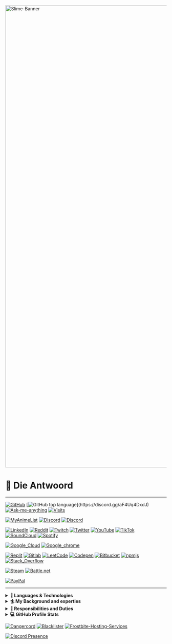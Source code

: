 
<image src="./assets/image00.png" alt=Slime-Banner width=1440/>

# 🌠 Die Antwoord

------------------------------

[![GitHub](https://img.shields.io/github/followers/Die-Antwoord.svg?style=social&label=Follow&maxAge=2592000)](https://github.com/Die-Antwoord)
[![GitHub top language](https://img.shields.io/github/languages/top/qwertyquerty/pypresence.svg?)](https://discord.gg/aF4Uq4DxdJ)
[![Ask-me-anything](https://img.shields.io/badge/Ask_Me-Anything-1abc9c.svg)](https://discord.gg/aF4Uq4DxdJ)
[![Visits](https://komarev.com/ghpvc?username=Die-Antwoord)](https://github.com/Die-Antwoord)

[![MyAnimeList](https://img.shields.io/badge/-My_Anime_Watchlist-000?&logo=crunchyroll)](https://myanimelist.net/animelist/dieantwoord)
[![Discord](https://img.shields.io/badge/-Discord-000?&logo=Discord)](https://discord.gg/aF4Uq4DxdJ)
[![Discord](https://img.shields.io/badge/-Dangercord-000?&logo=Discord)](https://dangercord.com)

[![LinkedIn](https://img.shields.io/badge/-LinkedIn-000?&logo=linkedin)]()
[![Reddit](https://img.shields.io/badge/-Reddit-000?&logo=Reddit)](https://www.reddit.com/user/die_antwoord_za)
[![Twitch](https://img.shields.io/badge/-Twitch-000?&logo=Twitch)](https://www.twitch.tv/die_antwoord_wkj)
[![Twitter](https://img.shields.io/badge/-Twitter-000?&logo=Twitter)](https://twitter.com/dieantwoordza)
[![YouTube](https://img.shields.io/badge/-YouTube-000?&logo=YouTube)](https://www.youtube.com/channel/UCnl7cWx6PVdIelry9YBFxXA)
[![TikTok](https://img.shields.io/badge/-TikTok-000?&logo=tiktok)](https://www.tiktok.com/@die_antwoord_wkj)
[![SoundCloud](https://img.shields.io/badge/-SoundCloud-000?&logo=soundcloud)](https://soundcloud.com/dieantwoordza)
[![Spotify](https://img.shields.io/badge/-Spotify-000?&logo=Spotify)](https://open.spotify.com/user/zsb4oem3sdzl6k8bfara026pz?si=ce432f1572a34610)

[![Google_Cloud](https://img.shields.io/badge/-Google_Cloud-000?&logo=google-cloud)](https://github.com/Die-Antwoord)
[![Google_chrome](https://img.shields.io/badge/-Google_Chrome-000?&logo=Google-chrome)](https://github.com/Die-Antwoord)

[![Replit](https://img.shields.io/badge/-Replit-000?&logo=Replit)](https://replit.com/@Die-Antwoord)
[![Gitlab](https://img.shields.io/badge/-Gitlab-000?&logo=Gitlab)](https://gitlab.com/die-antwoord)
[![LeetCode](https://img.shields.io/badge/-LeetCode-000?&logo=LeetCode)](https://leetcode.com/Die-Antwoord/)
[![Codepen](https://img.shields.io/badge/-Codepen-000?&logo=codepen)](https://codepen.io/Die-Antwoord)
[![Bitbucket](https://img.shields.io/badge/-Bitbucket-000?&logo=bitbucket)](https://bitbucket.org/dieantwoord1)
[![npmjs](https://img.shields.io/badge/-npmjs-000?&logo=npm)](https://www.npmjs.com/~dieantwoord)
[![Stack_Overflow](https://img.shields.io/badge/-Stack_Overflow-000?&logo=stack-overflow)](https://stackoverflow.com/users/20395182/die-antwoord)

[![Steam](https://img.shields.io/badge/-Steam-000?&logo=steam)]()
[![Battle.net](https://img.shields.io/badge/-Battle.net-000?&logo=battle.net)]()

[![PayPal](https://img.shields.io/badge/-PayPal-000?&logo=paypal)]()

------------------------------

<details>
 <summary><b>🎸 Languages & Technologies</b></summary>

 🌠 Scoope 🌠

------------------------------

[![Microsoft](https://img.shields.io/badge/-Microsoft-000?&logo=Microsoft)]()
[![Windows](https://img.shields.io/badge/-Windows-000?&logo=windows)]()
[![Microsoft_SQL_Server](https://img.shields.io/badge/-Microsoft_SQL_Server-000?&logo=microsoft-sql-server)]()
[![Microsoft_SharePoint](https://img.shields.io/badge/-Microsoft_SharePoint-000?&logo=microsoft-sharepoint)]()
[![Microsoft_Azure](https://img.shields.io/badge/-Microsoft_Azure-000?&logo=microsoft-azure)]()

[![Linux](https://img.shields.io/badge/-Linux-000?&logo=Linux)]()
[![Arch_Linux](https://img.shields.io/badge/-Arch_Linux-000?&logo=arch-linux)]()
[![Fedora](https://img.shields.io/badge/-Fedora-000?&logo=fedora)]()
[![Kali_Linux](https://img.shields.io/badge/-Kali_Linux-000?&logo=kali-linux)]()
[![RedHat](https://img.shields.io/badge/-Red%20Hat-000?&logo=redhat)]()
[![SUSE](https://img.shields.io/badge/-SUSE-000?&logo=SUSE)]()
[![Ubuntu](https://img.shields.io/badge/-Ubuntu-000?&logo=ubuntu)]()

[![Vercel](https://img.shields.io/badge/-Vercel-000?&logo=vercel)]()
[![MongoDB](https://img.shields.io/badge/-MongoDB-000?&logo=mongodb)]()
[![MySQL](https://img.shields.io/badge/-MySQL-000?&logo=mysql)]()
[![SQLite](https://img.shields.io/badge/-SQLite-000?&logo=sqlite)]()

[![Powershell](https://img.shields.io/badge/-Powershell-000?&logo=powershell)]()
[![Python](https://img.shields.io/badge/-Python-000?&logo=python)]()
[![TypeScript](https://img.shields.io/badge/-TypeScript-000?&logo=typescript)]()
[![JavaScript](https://img.shields.io/badge/-JavaScript-000?&logo=javascript)]()
[![HTML5](https://img.shields.io/badge/-HTML5-000?&logo=html5)]()
[![HTML](https://img.shields.io/badge/-HTML-000?&logo=html5)]()
[![CSS3](https://img.shields.io/badge/-CSS3-000?&logo=css3)]()
[![CSS](https://img.shields.io/badge/-CSS-000?&&logo=css3)]()

[![Medium](https://img.shields.io/badge/-Medium-000?&logo=medium)]()
[![RSS](https://img.shields.io/badge/-RSS-000?&logo=rss)]()
[![Wordpress](https://img.shields.io/badge/-Wordpress-000?&logo=wordpress)]()
[![Joomla](https://img.shields.io/badge/-Joomla-000?&logo=joomla)]()

[![Visual_Studio](https://img.shields.io/badge/-Visual_Studio-000?&logo=visual%20studio)]()
[![Sublime_Text](https://img.shields.io/badge/-Sublime_Text-000?&logo=sublime-text)]()
[![Gimp](https://img.shields.io/badge/-Gimp-000?&logo=gimp)]()

------------------------------

</details>

<details>
 <summary><b>🏄 My Background and experties</b></summary>

 🎓 Qualification and Achievements 🎓

------------------------------

```
⦁ +A 220-601 (Hardware and Software) Exam No 220-601 
⦁ +A 220-602 (IT Technician) Exam No 220-602 
⦁ +N (Networking) 
⦁ MCSE:70-270 (Installing, Configuring, and Administering Microsoft Windows XP Professional) 
⦁ MCSE:70-293 (Planning and Maintaining a Windows Server 2003 Network Infrastructure) 
⦁ MCSE:70-236 (Microsoft Exchange Server 2007 Configuration) 
⦁ MCSE:70-294 (Windows Server 2003 Active Directory Planning Implementation and Maintenance) 
⦁ MCSE:70-290 (Windows Server 2003 Environment Management and Maintenance ) 
⦁ MCSE:70-291 (Windows Server 2003 Network Infrastructure Implementation Management and Maintenance) 
⦁ MCSE:70-297 (Windows Server 2003 Directory Service Design) 
⦁ MCSE:70-294 (Windows Server 2003 Active Directory Planning Implementation and Maintenance) 
⦁ MCSE:70-236 (Microsoft Exchange Server 2007 Configuration) 
⦁ MCSE:70-228 (SQL Server 2000 Administration) 
⦁ CCNA 
⦁ Linux Server (Ubuntu, Kali) ⦁ ICDL, ITIL
```

------------------------------

</details>

<details>
 <summary><b>🌟 Responsibilities and Duties</b></summary>

 🧠 Implementation, Configuration Managing and Maintaining Infrastructures 🧠

------------------------------
 
```
⦁ SQL Server Databases 
⦁ Active Directory Domain Server Infrastructure 
⦁ Microsoft Exchange Server 
⦁ Microsoft SQL 
⦁ Virtualized Server (VMware, HyperV) 
⦁ Microsoft HyperV Cluster Server 
⦁ Windows Update Server 
⦁ Windows Desktop Application (Deplotment, Backups) 
⦁ Antivirus Systems ( Trend Micro, Bit defender, Kaspersky ) 
⦁ Network LAN and WAN services ⦁ Firewalls, DMZ, Routing and QOS 
⦁ DNS, IIS and 3de party hosted services 
⦁ Web Proxy Systems and Server (ISA, Free Proxy etc.) 
⦁ Backups tapes, drives and online storage 
⦁ 3de party apps (Coltech, VIP, Pastel, AutoCAD, Qcad, Photoshop, Smartboards)
```

------------------------------

</details>

<details>
 <summary><b>💻 GitHub Profile Stats</b></summary>

------------------------------
 
[![GitHub Stats](https://github-readme-stats-die-antwoord.vercel.app/api?username=Die-Antwoord&show_icons=true&theme=transparent&border_radius=12)](https://discord.gg/aF4Uq4DxdJ)

[![GitHub Streak](https://github-readme-streak-stats.herokuapp.com?user=Die-Antwoord&theme=windows-dark&border_radius=12&date_format=j%20M%5B%20Y%5D&background=DD272700&border=DDDAD7&stroke=DDDDDD&sideNums=025CDA&sideLabels=417E87&currStreakLabel=417E87&dates=025CDA&ring=025CDA&fire=DD2727&currStreakNum=025CDA)](https://discord.gg/aF4Uq4DxdJ)

[![Top Langs](https://github-readme-stats-die-antwoord.vercel.app/api/top-langs/?username=Die-Antwoord&theme=transparent&layout=compact&card_width=445&border_radius=12)](https://discord.gg/aF4Uq4DxdJ)

------------------------------

</details>

[![Dangercord](https://img.shields.io/badge/-Dangercord-000?&logo=Discord)](<https://dangercord.com>)
[![Blacklister](https://img.shields.io/badge/-Blacklister-000?&logo=Discord)](<https://blacklister.xyz/>)
[![Frostbite-Hosting-Services](https://img.shields.io/badge/-Frostbite_Hosting_Services-000?&logo=Discord)](<https://dashboard.fb-hosting.ga/register?ref=nMHytd8d>)

[![Discord Presence](https://lanyard.cnrad.dev/api/224320540402253824?theme=dark&bg=06142e&animated=true&hideDiscrim=true&borderRadius=25px&idleMessage=||There%20can%20only%20be%20one||)](https://discord.com/users/224320540402253824)


<!--
x
-->
